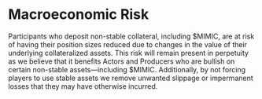 # Macroeconomic Risk

Participants who deposit non-stable collateral, including $MIMIC, are at risk of having their position sizes reduced due to changes in the value of their underlying collateralized assets. This risk will remain present in perpetuity as we believe that it benefits Actors and Producers who are bullish on certain non-stable assets—including $MIMIC. Additionally, by not forcing players to use stable assets we remove unwanted slippage or impermanent losses that they may have otherwise incurred.
